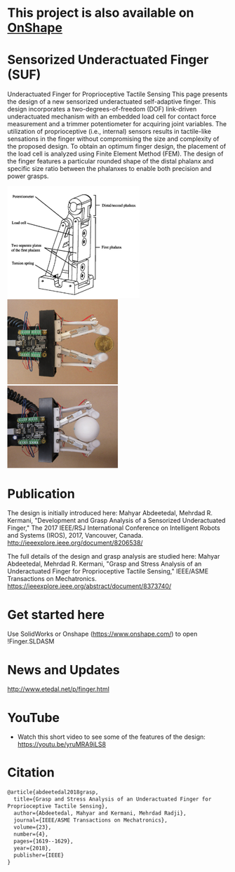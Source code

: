 # This project is also available on [OnShape](https://cad.onshape.com/documents/6440e65737a1e7388d9b9f03/w/68a2c68f00c88e310720e300/e/ed0a58076d5a739230039dd4) 

# Sensorized Underactuated Finger (SUF) 
Underactuated Finger for Proprioceptive Tactile Sensing
This page presents the design of a new sensorized underactuated self-adaptive finger. This design incorporates a two-degrees-of-freedom (DOF) link-driven underactuated mechanism with an embedded load cell for contact force measurement and a trimmer potentiometer for acquiring joint variables. The utilization of proprioceptive (i.e., internal) sensors results in tactile-like sensations in the finger without compromising the size and complexity of the proposed design. To obtain an optimum finger design, the placement of the load cell is analyzed using Finite Element Method (FEM). The design of the finger features a particular rounded shape of the distal phalanx and specific size ratio between the phalanxes to enable both precision and power grasps.

<img src="/img/finger.jpg" width="60%">
<img src="/img/precisionGrasp.JPG" width="50%">
<img src="/img/powerGrasp.JPG" width="50%">


# Publication
The design is initially introduced here:
Mahyar Abdeetedal, Mehrdad R. Kermani, "Development and Grasp Analysis of a Sensorized Underactuated Finger," The 2017 IEEE/RSJ International Conference on Intelligent Robots and Systems (IROS), 2017, Vancouver, Canada.
http://ieeexplore.ieee.org/document/8206538/

The full details of the design and grasp analysis are studied here:
Mahyar Abdeetedal, Mehrdad R. Kermani, "Grasp and Stress Analysis of an Underactuated Finger for Proprioceptive Tactile Sensing," IEEE/ASME Transactions on Mechatronics.
https://ieeexplore.ieee.org/abstract/document/8373740/

# Get started here
Use SolidWorks or Onshape (https://www.onshape.com/) to open !Finger.SLDASM
# News and Updates
http://www.etedal.net/p/finger.html
# YouTube
- Watch this short video to see some of the features of the design:
https://youtu.be/yruMRA9iLS8

# Citation
```
@article{abdeetedal2018grasp,
  title={Grasp and Stress Analysis of an Underactuated Finger for Proprioceptive Tactile Sensing},
  author={Abdeetedal, Mahyar and Kermani, Mehrdad Radji},
  journal={IEEE/ASME Transactions on Mechatronics},
  volume={23},
  number={4},
  pages={1619--1629},
  year={2018},
  publisher={IEEE}
}
```
